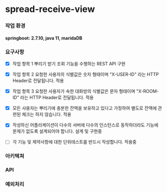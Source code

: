 # spread-receive-view

### 작업 환경
#### springboot: 2.7.10, java 11, maridaDB

### 요구사항
- [x] 작업 항목 1 뿌리기 받기 조회 기능을 수행하는 REST API 구현
- [x] 작업 항목 2 요청한 사용자의 식별값은 숫자 형태이며 "X-USER-ID" 라는 HTTP Header로 전달됩니다. 적용
- [x] 작업 항목 3 요청한 사용자가 속한 대화방의 식별값은 문자 형태이며 "X-ROOM-ID" 라는 HTTP Header로 전달됩니다. 적용
- [x] 모든 사용자는 뿌리기에 충분한 잔액을 보유하고 있다고 가정하여 별도로 잔액에 관련된 체크는 하지 않습니다. 적용
- [x] 작성하신 어플리케이션이 다수의 서버에 다수의 인스턴스로 동작하더라도 기능에 문제가 없도록 설계되어야 합니다. 설계 및 구현중
- [ ] 각 기능 및 제약사항에 대한 단위테스트를 반드시 작성합니다. 적용중


### 아키텍쳐


### API


### 예외처리




